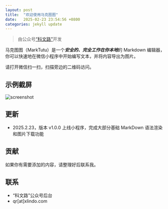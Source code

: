 ```yaml
---
layout: post
title:  "欢迎使用马克图图"
date:   2025-02-23 23:54:56 +0800
categories: jekyll update
---
```

> 由公众号[“科文路”](qa@xlindo.com)开发

马克图图（MarkTutu）是一个***安全的、完全工作在你本地***的 Markdown 编辑器，你可以快速地在微信小程序中开始编写文本，并将内容导出为图片。

请打开微信扫一扫，扫描旁边的二维码访问。

## 示例截屏

![screenshot](assets/screenshot.jpg)

## 更新

- 2025.2.23，版本 v1.0.0 上线小程序，完成大部分基础 MarkDown 语法渲染和图片下载功能

## 贡献

如果你有需要添加的内容，请整理好后联系我。

## 联系

- “科文路”公众号后台
- qr[at]xlindo.com